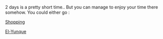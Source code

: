 2 days is a pretty short time.. But you can manage to enjoy your time there somehow. You could either go : 

[Shopping](../what/-to-shop)

[El-Yunque](yunque-option)